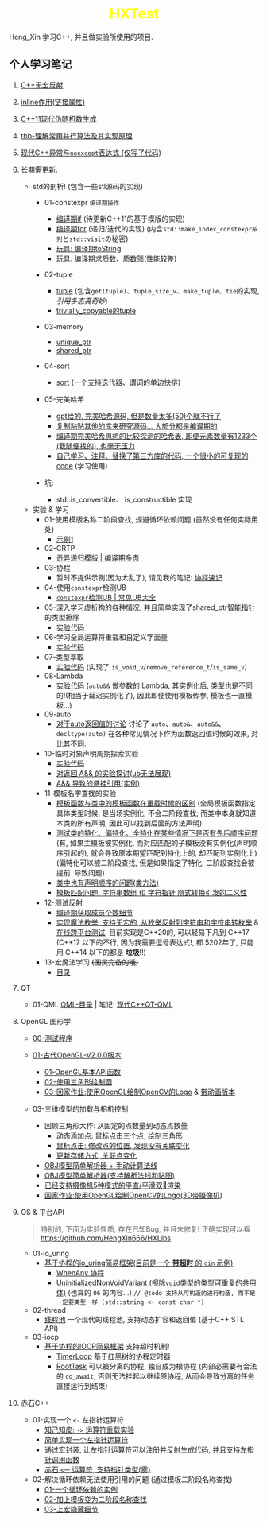 <h1 align="center" style="color:yellow">HXTest</h1>

Heng_Xin 学习C++, 并且做实验所使用的项目.

## 个人学习笔记

1. [C++无宏反射](./src/01-reflection/C++无宏反射.md)

2. [inline作用(链接属性)](./src/02-link-property/inline关键字的作用.md)

3. [C++11现代伪随机数生成](./src/03-random/现代伪随机数生成.md)

4. [tbb-理解常用并行算法及其实现原理](./src/04-tbb/tbb-理解常用并行算法及其实现原理.md)

5. [现代C++异常与`noexcept`表达式 (仅写了代码)](./src/05-exception/demo/01-noexcept/01_main.cpp)

6. 长期需更新: 
    - std的剖析! (包含一些stl源码的实现)
        - 01-constexpr `编译期操作`
            - [编译期if](./src/06-std-analyse/demo/01-constexpr/01_if.cpp) (待更新C++11的基于模版的实现)
            - [编译期for](./src/06-std-analyse/demo/01-constexpr/02_for.cpp) (递归/迭代的实现) (内含`std::make_index_constexpr系列`と`std::visit`の秘密)
            - [玩具: 编译期toString](./src/06-std-analyse/demo/01-constexpr/03_toString.cpp)
            - [玩具: 编译期求质数、质数筛(性能较差)](./src/06-std-analyse/demo/01-constexpr/04_primeNumber.cpp)
        - 02-tuple
            - [tuple](./src/06-std-analyse/demo/02-tuple/01_tuple.cpp) (包含`get(tuple)`、`tuple_size_v`、`make_tuple`、`tie`的实现, *~~引用多态真奇妙~~*)
            - [trivially_copyable的tuple](./src/06-std-analyse/demo/02-tuple/02_tuple.cpp)
        - 03-memory
            - [unique_ptr](./src/06-std-analyse/demo/03-memory/01_UniquePtr.cpp)
            - [shared_ptr](./src/06-std-analyse/demo/03-memory/02_SharedPtr.cpp)
        - 04-sort
            - [sort](./src/06-std-analyse/demo/04-sort/01_sort.cpp) (一个支持迭代器、谓词的单边快排)
        - 05-完美哈希
            - [gpt给的, 完美哈希源码, 但是数量太多(50)个就不行了](src/06-std-analyse/demo/05-pmh/01_test_pmh_map.cpp)
            - [复制粘贴其他的库来研究源码... 大部分都是编译期的](src/06-std-analyse/demo/05-pmh/02_cp_pmh_test.cpp)
            - [编译期完美哈希思想的比较探测的哈希表, 即便元素数量有1233个(我随便找的), 也毫无压力](src/06-std-analyse/demo/05-pmh/03_test_pmh.cpp)
            - [自己学习、注释、替换了第三方库的代码, 一个很小的可复现的code](src/06-std-analyse/demo/05-pmh/04_hx_pmh_map.cpp) (学习使用)

        - 坑:
            - std::is_convertible、 is_constructible 实现
    - 实验 & 学习
        - 01-使用模版名称二阶段查找, 规避循环依赖问题 (虽然没有任何实际用处)
            - [示例1](./ser/../src/06-std-analyse/test/01-tp-ForwardDeclaration/test_01.cpp)
        - 02-CRTP
            - [奇异递归模版 | 编译期多态](./src/06-std-analyse/test/02-crtp/01_crtp.cpp)
        - 03-协程
            - 暂时不提供示例(因为太乱了), 请见我的笔记: [协程速记](https://hengxin666.github.io/HXLoLi/docs/%E7%A8%8B%E5%BA%8F%E8%AF%AD%E8%A8%80/C++/%E7%8E%B0%E4%BB%A3C++/%E7%8E%B0%E4%BB%A3C++%E5%8D%8F%E7%A8%8B/%E5%8D%8F%E7%A8%8B%E9%80%9F%E8%AE%B0)
        - 04-使用`constexpr`检测UB
            - [`constexpr`检测UB | 常见UB大全](src/06-std-analyse/test/04-select-ub/01_ub_look.cpp)
        - 05-深入学习虚析构的各种情况, 并且简单实现了shared_ptr智能指针的类型擦除
            - [实验代码](src/06-std-analyse/test/05-vBaseClass/01-v_base_class.cpp)
        - 06-学习全局运算符重载和自定义字面量
            - [实验代码](src/06-std-analyse/test/06-my-op/01_my_op.cpp)
        - 07-类型萃取
            - [实验代码](src/06-std-analyse/test/07-TypeExtraction/01_type_extraction.cpp) (实现了 `is_void_v`/`remove_reference_t`/`is_same_v`)
        - 08-Lambda
            - [实验代码](src/06-std-analyse/test/08-Lambda/01_Lambda.cpp) (`auto&&` 做参数的 Lambda, 其实例化后, 类型也是不同的!(相当于延迟实例化了), 因此即便使用模板传参, 模板也一直模板...)
        - 09-auto
            - [对于auto返回值的讨论](src/06-std-analyse/test/09-auto/01_auto_return.cpp) 讨论了 `auto`、`auto&`、`auto&&`、`decltype(auto)` 在各种常见情况下作为函数返回值时候的效果, 对比其不同.
        - 10-临时对象声明周期探索实验
            - [实验代码](src/06-std-analyse/test/10-tmp-obj-test/01_tmp_obj_test.cpp)
            - [对返回 A&& 的实验探讨(ub无法展现)](src/06-std-analyse/test/10-tmp-obj-test/02_rxv_ub.cpp)
            - [A&& 导致的悬挂引用(实例)](src/06-std-analyse/test/10-10-tmp-obj-test/03_xv_ub.cpp)
        - 11-模板名字查找的实验
            - [模板函数与类中的模板函数在重载时候的区别](src/06-std-analyse/test/11-template-find/01_test_g_or_class.cpp) (全局模板函数指定具体类型时候, 是当场实例化, 不会二阶段查找; 而类中本身就知道本类的所有声明, 因此可以找到后面的方法声明)
            - [测试类的特化、偏特化、全特化在某些情况下是否有先后顺序问题](/src/06-std-analyse/test/11-template-find/02_partial_specialization.cpp) (有, 如果主模板被实例化, 而对应匹配的子模板没有实例化(声明顺序引起的), 就会导致原本期望匹配到特化上的, 却匹配到实例化上) (偏特化可以被二阶段查找, 但是如果指定了特化, 二阶段查找会被提前. 导致问题)
            - [类中也有声明顺序的问题(类方法)](/src/06-std-analyse/test/11-template-find/03_auto_in_class.cpp)
            - [模板匹配问题: 字符串数组 和 字符指针 隐式转换引发的二义性](src/06-std-analyse/test/11-template-find/04_wchar_t.cpp)
        - 12-测试反射
            - [编译期获取成员个数细节](/src/06-std-analyse/test/12-reflection/membersCount.cpp)
            - [实现魔法枚举: 支持无宏的, 从枚举反射到字符串和字符串转枚举](/src/06-std-analyse/test/12-reflection/enum.cpp) & [在线跨平台测试](https://godbolt.org/z/7o4eoWvf3), 目前实现是C++20的, 可以轻易下凡到 C++17 (C++17 以下的不行, 因为我需要逗号表达式!, 都 5202年了, 只能用 C++14 以下的都是 **垃圾**!!)
        - 13-宏魔法学习 ~~(图灵完备的哦)~~
            - [目录](src/06-std-analyse/test/13-MacroMagic/)
7. QT
   - 01-QML [QML-目录](./src/07-qt/01-qml/) | 笔记: [现代C++QT-QML](https://hengxin666.github.io/HXLoLi/docs/%E7%A8%8B%E5%BA%8F%E8%AF%AD%E8%A8%80/C++/%E7%8E%B0%E4%BB%A3C++/%E7%8E%B0%E4%BB%A3C++QT/QML/Window%E4%BB%8B%E7%BB%8D%E4%B8%B6%E5%88%9D%E8%AF%86)

8. OpenGL 图形学
    - [00-测试程序](src/08-OpenGL/demo/00-example/01_test_opengl_is_install.cpp)
    - [01-古代OpenGL-V2.0.0版本](src/08-OpenGL/demo/01-opengl-v200)
        - [01-OpenGL基本API函数](src/08-OpenGL/demo/01-opengl-v200/01_opengl_func.cpp)
        - [02-使用三角形绘制圆](src/08-OpenGL/demo/01-opengl-v200/02_opengl_yuan.cpp)
        - [03-回家作业:使用OpenGL绘制OpenCV的Logo](src/08-OpenGL/demo/01-opengl-v200/03_opengl_hw01.cpp) & [带动画版本](src/08-OpenGL/demo/01-opengl-v200/04_opengl_hw01_prime.cpp)

    - 03-三维模型的加载与相机控制
        - 回顾三角形大作: 从固定的点数量到动态点数量
            - [动态添加点: 鼠标点击三个点, 绘制三角形](03-src/08-OpenGL/demo/03-LoadingAndCameraControl/01_ClickAddPoint01.cpp)
            - [鼠标点击: 修改点的位置, 发现没有关联变化](src/08-OpenGL/demo/03-LoadingAndCameraControl/01_ClickAddPoint02.cpp)
            - [更新存储方式, 关联点变化](src/08-OpenGL/demo/03-LoadingAndCameraControl/01_ClickAddPoint03Ref.cpp)
        - [OBJ模型简单解析器 + 手动计算法线](src/08-OpenGL/demo/03-LoadingAndCameraControl/02_ObjParser01.cpp)
        - [OBJ模型简单解析器(支持解析法线和贴图)](src/08-OpenGL/demo/03-LoadingAndCameraControl/02_ObjParser02.cpp)
        - [已经支持摄像机5种模式的平直/平滑双🐒渲染](src/08-OpenGL/demo/03-LoadingAndCameraControl/03_CameraState.cpp)
        - [回家作业:使用OpenGL绘制OpenCV的Logo(3D带摄像机)](src/08-OpenGL/demo/03-LoadingAndCameraControl/04_hw.cpp)

9. OS & 平台API
    > 特别的, 下面为实验性质, 存在已知Bug, 并且未修复! 正确实现可以看 https://github.com/HengXin666/HXLibs
    - 01-io_uring
        - [基于协程的io_uring简易框架(目前是一个 **带超时** 的 `cin` 示例)](./src/09-os/demo/01-io_uring/02_io_uring_co.cpp)
            - [WhenAny 协程](src/09-os/include/coroutine/awaiter/WhenAny.hpp)
            - [UninitializedNonVoidVariant (擦除`void`类型的类型可重复的共用体)](src/09-os/include/tools/UninitializedNonVoidVariant.hpp) (也算的 `06` 的内容...) `// @todo 支持从可构造的进行构造, 而不是一定要类型一样 (std::string <- const char *)`
    - 02-thread
        - [线程池](src/09-os/demo/02-thread/01_cpp_threadPool.cpp) 一个现代的线程池, 支持动态扩容和返回值 (基于C++ STL API)
    - 03-iocp
        - [基于协程的IOCP简易框架](src/09-os/demo/03-iocp/01_iocp_test.cpp) 支持超时机制!
            - [TimerLoop](src/09-os/include/coroutine/loop/TimerLoop.hpp) 基于红黑树的协程定时器
            - [RootTask](src/09-os/include/coroutine/task/RootTask.hpp) 可以被分离的协程, 独自成为根协程 (内部必需要有合法的 `co_await`, 否则无法挂起以继续原协程, 从而会导致分离的任务直接运行到结束)

10. 赤石C++
    - 01-实现一个 `<-` 左指针运算符
        - [知己知皮: `->` 运算符重载实验](01-src/10-cs-code/demo/01-left-ptr/01_right_ptr.cpp)
        - [简单实现一个左指针运算符](src/10-cs-code/demo/01-left-ptr/02_left_ptr.cpp)
        - [通过宏封装, 让左指针运算符可以注册并反射生成代码, 并且支持左指针调用函数](src/10-cs-code/demo/01-left-ptr/03_left_ptr_macro.cpp)
        - [赤石 `<一` 运算符, 支持指针类型(雾)](src/10-cs-code/demo/01-left-ptr/04_left_pptr.cpp)
    - 02-解决循环依赖无法使用引用的问题 (通过模板二阶段名称查找)
        - [01-一个循环依赖的实例](./src/10-cs-code/demo/02-CircularDependency/01_what_is.cpp)
        - [02-加上模板变为二阶段名称查找](./src/10-cs-code/demo/02-CircularDependency/02_to_template.cpp)
        - [03-上宏隐藏细节](./02-src/10-cs-code/demo/02-CircularDependency/03_macro.cpp)